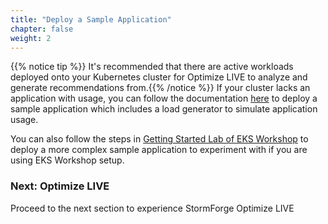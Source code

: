 ```yaml
---
title: "Deploy a Sample Application" 
chapter: false
weight: 2 
---
```


{{% notice tip %}}
It's recommended that there are active workloads deployed onto your Kubernetes cluster for Optimize LIVE to analyze and generate recommendations from.{{% /notice %}}
If your cluster lacks an application with usage, you can follow the documentation [here](https://docs.stormforge.io/optimize-live/guides/showcase-app/#3-install-the-showcase-application) to deploy a sample application which includes a load generator to simulate application usage.

You can also follow the steps in [Getting Started Lab of EKS Workshop](https://www.eksworkshop.com/docs/introduction/getting-started/) to deploy a more complex sample application to experiment with if you are using EKS Workshop setup.

### Next: Optimize LIVE
Proceed to the next section to experience StormForge Optimize LIVE 